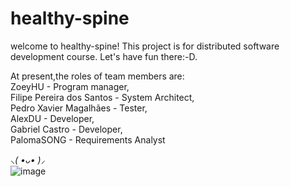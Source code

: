 # healthy-spine
welcome to healthy-spine! This project is for distributed software development course. Let's have fun there:-D.

At present,the roles of team members are:  
ZoeyHU - Program manager,  
Filipe Pereira dos Santos - System Architect,  
Pedro Xavier Magalhães - Tester,  
AlexDU - Developer,  
Gabriel Castro - Developer,  
PalomaSONG - Requirements Analyst  

*⸜( •ᴗ• )⸝*   
![image](https://github.com/fairybamboo/healthy-spine/blob/main/IMG_20210321_071823.jpg)
